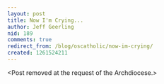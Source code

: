 ```yaml
---
layout: post
title: Now I'm Crying...
author: Jeff Geerling
nid: 189
comments: true
redirect_from: /blog/oscatholic/now-im-crying/
created: 1261524211
---
```

<p>
	&lt;Post removed at the request of the Archdiocese.&gt;</p>
